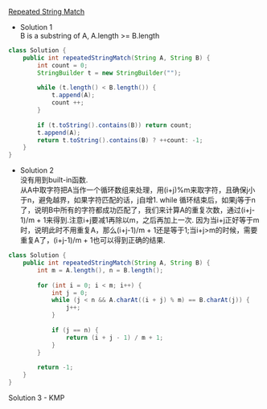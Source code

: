 [Repeated String Match](https://leetcode.com/problems/repeated-string-match/description/)

* Solution 1 <br>
B is a substring of A, A.length >= B.length <br>
```java
class Solution {
    public int repeatedStringMatch(String A, String B) {
        int count = 0;
        StringBuilder t = new StringBuilder("");
        
        while (t.length() < B.length()) {
            t.append(A);
            count ++;
        }
        
        if (t.toString().contains(B)) return count;
        t.append(A);
        return t.toString().contains(B) ? ++count: -1;
    }
}
```

* Solution 2 <br>
没有用到built-in函数. <br>
从A中取字符把A当作一个循环数组来处理，用(i+j)%m来取字符，且确保j小于n，避免越界，如果字符匹配的话，j自增1. while 循环结束后，如果j等于n了，说明B中所有的字符都成功匹配了，我们来计算A的重复次数，通过(i+j-1)/m + 1来得到.注意i+j要减1再除以m，之后再加上一次. 因为当i+j正好等于m时，说明此时不用重复A，那么(i+j-1)/m + 1还是等于1;当i+j>m的时候，需要重复A了，(i+j-1)/m + 1也可以得到正确的结果.
```java
class Solution {
    public int repeatedStringMatch(String A, String B) {
        int m = A.length(), n = B.length();
        
        for (int i = 0; i < m; i++) {
            int j = 0;
            while (j < n && A.charAt((i + j) % m) == B.charAt(j)) {
                j++;
            }
            
            if (j == n) {
                return (i + j - 1) / m + 1;
            }
        }
        
        return -1;
    }
}
```
Solution 3 - KMP
